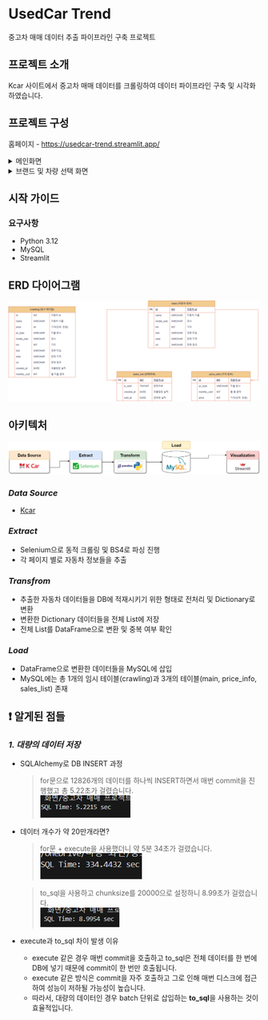 # UsedCar Trend 
중고차 매매 데이터 추출 파이프라인 구축 프로젝트

## 프로젝트 소개
Kcar 사이트에서 중고차 매매 데이터를 크롤링하여 데이터 파이프라인 구축 및 시각화하였습니다.

## 프로젝트 구성
홈페이지 - https://usedcar-trend.streamlit.app/
<details>
  <summary>메인화면</summary>
  <figure class="half"><a href="link"><img src="./img/main.png"></a> <a href="link"><img src="./img/main2.png"></a> </figure> 
</details>

<details>
  <summary>브랜드 및 차량 선택 화면</summary>
  <figure class="half"><a href="link"><img src="./img/brand_selected.png"></a> <a href="link"><img src="./img/brand_car_selected.png" "></a></figure> 
</details>

## 시작 가이드
### 요구사항
- Python 3.12
- MySQL
- Streamlit

## ERD 다이어그램
![ERD](./img/db_schema.png)

## 아키텍처
![Architecture](./img/architecture.png)
### *Data Source*
- [Kcar](https://www.kcar.com/bc/search)

### *Extract*
- Selenium으로 동적 크롤링 및 BS4로 파싱 진행
- 각 페이지 별로 자동차 정보들을 추출

### *Transfrom*
- 추출한 자동차 데이터들을 DB에 적재시키기 위한 형태로 전처리 및 Dictionary로 변환
- 변환한 Dictionary 데이터들을 전체 List에 저장
- 전체 List를 DataFrame으로 변환 및 중복 여부 확인
### *Load*
- DataFrame으로 변환한 데이터들을 MySQL에 삽입
- MySQL에는 총 1개의 임시 테이블(crawling)과 3개의 테이블(main, price_info, sales_list) 존재


## :exclamation: 알게된 점들
### *1. 대량의 데이터 저장*
- SQLAlchemy로 DB INSERT 과정
  > for문으로 12826개의 데이터를 하나씩 INSERT하면서 매번 commit을 진행했고 총 5.22초가 걸렸습니다. <br>
  > ![12826](./img/sqlalchemy_execute_12826.png)

- 데이터 개수가 약 20만개라면?
  > for문 + execute을 사용했더니 약 5분 34초가 걸렸습니다. <br>
  > ![205216](./img/sqlalchemy_execute_205216.png)

  > to_sql을 사용하고 chunksize를 20000으로 설정하니 8.99초가 걸렸습니다. <br>
  > ![20000](./img/sqlalchemy_to_sql.png)

- execute과 to_sql 차이 발생 이유
  - execute 같은 경우 매번 commit을 호출하고 to_sql은 전체 데이터를 한 번에 DB에 넣기 때문에 commit이 한 번만 호출됩니다.
  - execute 같은 방식은 commit을 자주 호출하고 그로 인해 매번 디스크에 접근하여 성능이 저하될 가능성이 높습니다.
  - 따라서, 대량의 데이터인 경우 batch 단위로 삽입하는 **to_sql**을 사용하는 것이 효율적입니다.


